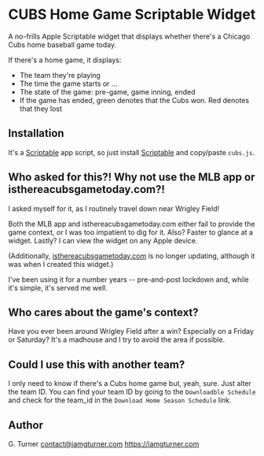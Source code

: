 # CUBS Home Game Scriptable Widget

A no-frills Apple Scriptable widget that displays whether there's a Chicago Cubs home baseball game today.

If there's a home game, it displays:

- The team they're playing
- The time the game starts or ... 
- The state of the game: pre-game, game inning, ended
- If the game has ended, green denotes that the Cubs won. Red denotes that they lost

## Installation

It's a [Scriptable](https://scriptable.app/) app script, so just install [Scriptable](https://apps.apple.com/us/app/scriptable/id1405459188?uo=4) and copy/paste `cubs.js`.

## Who asked for this?! Why not use the MLB app or isthereacubsgametoday.com?!

I asked myself for it, as I routinely travel down near Wrigley Field! 

Both the MLB app and isthereacubsgametoday.com either fail to provide the game context, or I was too impatient to dig for it. Also? Faster to glance at a widget. Lastly? I can view the widget on any Apple device. 

(Additionally, [isthereacubsgametoday.com](isthereacubsgametoday.com) is no longer updating, although it was when I created this widget.)

I've been using it for a number years -- pre-and-post lockdown and, while it's simple, it's served me well.

## Who cares about the game's context?

Have you ever been around Wrigley Field after a win? Especially on a Friday or Saturday? It's a madhouse and I try to avoid the area if possible.

## Could I use this with another team?

I only need to know if there's a Cubs home game but, yeah, sure. Just alter the team ID. You can find your team ID by going to the `Downloadble Schedule` and check for the team_id in the `Download Home Season Schedule` link.

## Author

G. Turner
contact@iamgturner.com
https://iamgturner.com



